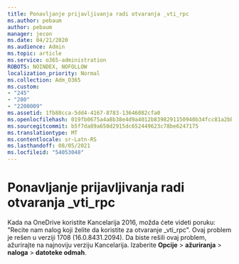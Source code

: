 ```yaml
---
title: Ponavljanje prijavljivanja radi otvaranja _vti_rpc
ms.author: pebaum
author: pebaum
manager: jecon
ms.date: 04/21/2020
ms.audience: Admin
ms.topic: article
ms.service: o365-administration
ROBOTS: NOINDEX, NOFOLLOW
localization_priority: Normal
ms.collection: Adm_O365
ms.custom:
- "245"
- "280"
- "2200009"
ms.assetid: 1fb88cca-5dd4-4167-8783-13646082cfa0
ms.openlocfilehash: 019fb0675a4a8b38e4d9a4012b8398291150940b34fcc81a2bbf96942d3fa9ec
ms.sourcegitcommit: b5f7da89a650d2915dc652449623c78be6247175
ms.translationtype: MT
ms.contentlocale: sr-Latn-RS
ms.lasthandoff: 08/05/2021
ms.locfileid: "54053048"
---
```

# <a name="repeated-login-to-open-_vti_rpc"></a>Ponavljanje prijavljivanja radi otvaranja _vti_rpc

Kada na OneDrive koristite Kancelarija 2016, možda ćete videti poruku: "Recite nam nalog koji želite da koristite za otvaranje _vti_rpc". Ovaj problem je rešen u verziji 1708 (16.0.8431.2094). Da biste rešili ovaj problem, ažurirajte na najnoviju verziju Kancelarija. Izaberite **Opcije** \> **ažuriranja** \> **naloga** \> **datoteke odmah**.
  